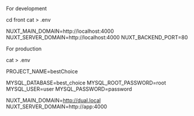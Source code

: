 For development

cd front
cat > .env

NUXT_MAIN_DOMAIN=http://localhost:4000
NUXT_SERVER_DOMAIN=http://localhost:4000
NUXT_BACKEND_PORT=80

For production

cat > .env

PROJECT_NAME=bestChoice

MYSQL_DATABASE=best_choice
MYSQL_ROOT_PASSWORD=root
MYSQL_USER=user
MYSQL_PASSWORD=password

NUXT_MAIN_DOMAIN=http://dual.local
NUXT_SERVER_DOMAIN=http://app:4000